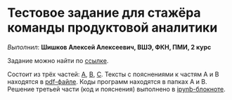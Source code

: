 # Тестовое задание для стажёра команды продуктовой аналитики


*Выполнил*: **Шишков Алексей Алексеевич, ВШЭ, ФКН, ПМИ, 2 курс**

Задание можно найти по [ссылке](https://vk.com/@vkteam-testovoe-zadanie-komandy-produktovoi-analitiki).

Состоит из трёх частей: [A](./A), [B](./B), [C](C). Тексты с пояснениями к частям A и B находятся в [pdf-файле](./tex/A.pdf). Коды программ находятся в папках A и B. Решение третьей части (код и пояснения) выполнено в [ipynb-блокноте](./C/C.ipynb).
